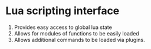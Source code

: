 # Lua scripting interface

1. Provides easy access to global lua state
1. Allows for modules of functions to be easily loaded
1. Allows additional commands to be loaded via plugins.

